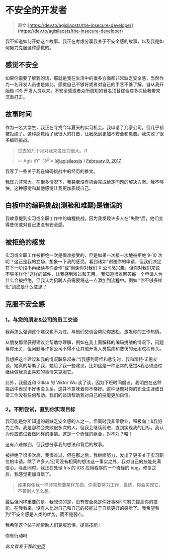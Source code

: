 # 不安全的开发者

> 原文:[https://dev.to/agisilaosts/the-insecure-developer](https://dev.to/agisilaosts/the-insecure-developer)

我不知道如何开始这个故事。我正在考虑分享我关于不安全感的故事，以及我是如何努力克服这种感觉的。

## 感觉不安全

如果你需要了解我的话，那就是我在生活中的很多方面都非常缺乏安全感，当然作为一名开发人员也是如此。感觉自己不够好或者对自己的手艺不够了解。自从我开始做 iOS 开发人员以来，不安全感或者众所周知的冒名顶替综合症多次给我带来沉重打击。

## 故事时间

作为一名大学生，我正在寻找今年夏天的实习机会。我申请了几家公司，但几乎都被拒绝了。这种感觉给了我很大的打击，让我感到更加不安全和愚蠢。我失败了很多编码挑战。

> 过去的几个月对我来说压力很大。/1
> 
> — Agis ðŸ‘¨”ðŸ’» ([@agisilaosts](https://dev.to/agisilaosts) ) [February 9, 2017](https://twitter.com/agisilaosts/status/829758210475249664)

我写了一些关于我在编码挑战中的经历的推文。

我压力非常大，在很多情况下，我甚至没有机会完成给定问题的解决方案。我不够快，这种感觉和其他感觉让我更加质疑自己。

## 白板中的编码挑战(测验和难题)是错误的

我故意提到实习或全职工作中的编程挑战，因为我发现许多人在“失败”后，他们变得悲伤或对自己更没有安全感。

## 被拒绝的感觉

实习或全职工作被拒绝一次是很难接受的，但是如果一次接一次地被拒绝 9-10 次呢？这正是我的立场，想象一下我的感受。看到诸如“谢谢你的申请，但我们决定在下一阶段不再继续与你合作”或“谢谢你对我们 X 公司感兴趣，但你对我们来说不够多样化”这样的邮件，让我感到难过和无用。
我知道很难回答每一个申请人为什么会被拒绝，但我认为招聘人员需要将这一点添加到流程中。例如:“你不够多样化”到底是什么意思？

## 克服不安全感

### 1。与您的朋友&公司的员工交谈

我再怎么强调这个建议也不为过。与他们交谈会帮助你放松，激发你的工作热情。

从朋友那里获得建议会帮助你理解，例如在我上面解释的编码挑战的情况下，问题与你无关，但问题与许多公司不得不让其他开发人员焦虑和悲伤的无用过程有关。

我想把这个建议和我的情况联系起来:当我感到奇怪和悲伤时，我和凯特·诺恩交谈，她真的帮助了我，她给了我一些建议，比如这是一种正常的感觉&我必须通过继续做我真正喜欢的事情来克服它。

此外，我最近和 Gitlab 的 Viktor Wu 谈了谈，因为下班时间倡议，我明白在这种挑战中表现不好也没关系。这并不意味着你不够好。这种谜题对你的职业生涯或日常工作没有任何帮助。我们的谈话帮助我对自己的技能更加自信。

### 2。不断尝试，直到你实现目标

我可能是你所知道的最缺乏安全感的人之一，但同时我非常敬业，积极向上&我努力工作。我是那种会失败很多次的人，但我会继续前进，直到实现我的目标。我认为你应该试着做同样的事情。这是一个奇怪的组合，对不对？哈！

这有点难做到，但我想分享我的想法和背后的故事。

被拒绝了很多次后，我很难过，但在那之后，我继续努力，发出了更多关于实习职位的申请。除了许多人/公司没有相同的想法这一事实之外，我对自己的技能充满信心。与此同时，我正在处理 Iris 的 iOS 应用程序的一个奇怪的 bug，修复之后，我感觉更加自信了。

> 如果你像我一样非常想要某样东西，你需要努力工作，最终，你会实现它，不管别人怎么想。

最后但同样重要的是，我想说的是，没有安全感是件好事&同时努力提高你的技能。在我看来，没有人比对自己和自己的技能过于自信更好的感觉了。我希望看到“不安全感是人类的优势，而不是弱点。

我希望这个帖子能帮助人们克服恐惧，提高技能！

你有行动吗

*此文首发于我的[中页](https://medium.com/the-adventures-of-an-ios-developer/https-medium-com-agisilaostsaras-the-insecure-developer-122007ebed5c)*